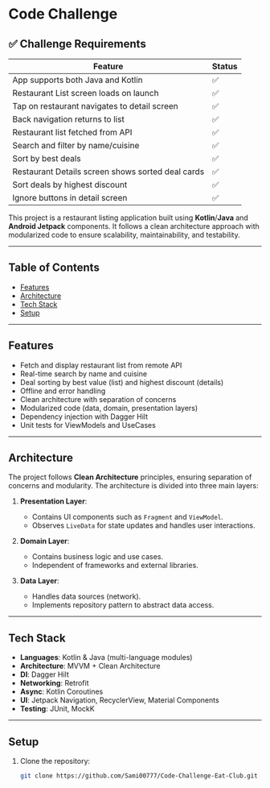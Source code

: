 # Code Challenge

## ✅ Challenge Requirements

| Feature | Status |
|--------|--------|
| App supports both Java and Kotlin | ✅ |
| Restaurant List screen loads on launch | ✅ |
| Tap on restaurant navigates to detail screen | ✅ |
| Back navigation returns to list | ✅ |
| Restaurant list fetched from API | ✅ |
| Search and filter by name/cuisine | ✅ |
| Sort by best deals | ✅ |
| Restaurant Details screen shows sorted deal cards | ✅ |
| Sort deals by highest discount | ✅ |
| Ignore buttons in detail screen | ✅ |

This project is a restaurant listing application built using **Kotlin**/**Java** and **Android Jetpack** components.
It follows a clean architecture approach with modularized code to ensure scalability, maintainability, and testability.

---

## Table of Contents
- [Features](#features)
- [Architecture](#architecture)
- [Tech Stack](#tech-stack)
- [Setup](#setup)

---

## Features
- Fetch and display restaurant list from remote API
- Real-time search by name and cuisine
- Deal sorting by best value (list) and highest discount (details)
- Offline and error handling
- Clean architecture with separation of concerns
- Modularized code (data, domain, presentation layers)
- Dependency injection with Dagger Hilt
- Unit tests for ViewModels and UseCases

---

## Architecture
The project follows **Clean Architecture** principles, ensuring separation of concerns and modularity. The architecture is divided into three main layers:

1. **Presentation Layer**:
   - Contains UI components such as `Fragment` and `ViewModel`.
   - Observes `LiveData` for state updates and handles user interactions.

2. **Domain Layer**:
   - Contains business logic and use cases.
   - Independent of frameworks and external libraries.

3. **Data Layer**:
   - Handles data sources (network).
   - Implements repository pattern to abstract data access.

---

## Tech Stack
- **Languages**: Kotlin & Java (multi-language modules)
- **Architecture**: MVVM + Clean Architecture
- **DI**: Dagger Hilt
- **Networking**: Retrofit
- **Async**: Kotlin Coroutines
- **UI**: Jetpack Navigation, RecyclerView, Material Components
- **Testing**: JUnit, MockK

---

## Setup
1. Clone the repository:
   ```bash
   git clone https://github.com/Sami00777/Code-Challenge-Eat-Club.git
